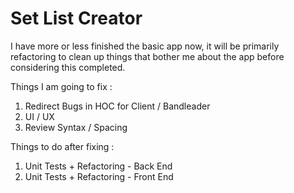 # Set List Creator

I have more or less finished the basic app now, it will be primarily refactoring to clean up things that bother me about the app before considering this completed.

Things I am going to fix :
1) Redirect Bugs in HOC for Client / Bandleader
2) UI / UX
3) Review Syntax / Spacing

Things to do after fixing :
1) Unit Tests + Refactoring - Back End 
2) Unit Tests + Refactoring - Front End
